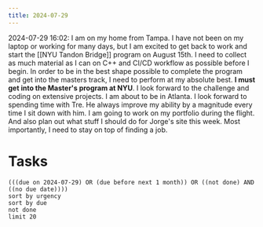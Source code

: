 ```yaml
---
title: 2024-07-29
---
```

2024-07-29
16:02: I am on my home from Tampa. I have not been on my laptop or working for many days, but I am excited to get back to work and start the [[NYU Tandon Bridge]] program on August 15th. I need to collect as much material as I can on C++ and CI/CD workflow as possible before I begin. In order to be in the best shape possible to complete the program and get into the masters track, I need to perform at my absolute best. **I must get into the Master's program at NYU**. I look forward to the challenge and coding on extensive projects.
I am about to be in Atlanta. I look forward to spending time with Tre. He always improve my ability by a magnitude every time I sit down with him. 
I am going to work on my portfolio during the flight. And also plan out what stuff I should do for Jorge's site this week. Most importantly, I need to stay on top of finding a job. 
# Tasks
```tasks
(((due on 2024-07-29) OR (due before next 1 month)) OR ((not done) AND ((no due date))))
sort by urgency
sort by due
not done
limit 20
```